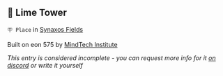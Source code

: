 ## 🗼 Lime Tower

`🪧 Place` in [Synaxos Fields](<https://zeithalt.github.io/r/synaxos_fields.html>)

Built on eon 575 by [MindTech Institute](<https://zeithalt.github.io/r/mindtech_institute.html>)

_This entry is considered incomplete - you can request more info for it [on discord](<https://discord.com/channels/562910943848169472/1173922660489633802>) or write it yourself_

<!---
keywords:  mt, synaxos fields
aliases: 
-->
